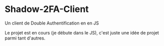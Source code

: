 # Shadow-2FA-Client
Un client de Double Authentification en en JS

Le projet est en cours (je débute dans le JS), c'est juste une idée de projet parmi tant d'autres.
